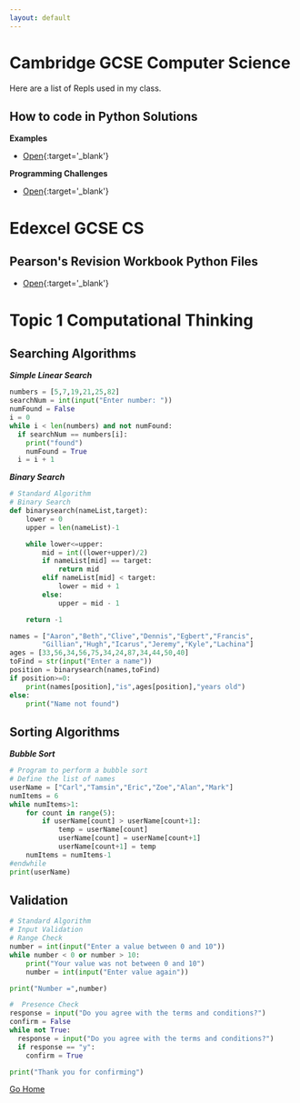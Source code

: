 ```yaml
---
layout: default
---
```


# Cambridge GCSE Computer Science

Here are a list of Repls used in my class.

## How to code in Python Solutions
**Examples**
  - [Open](https://replit.com/@MrTeasdaleCS/How-to-code-in-Python-Examples){:target='_blank'}

**Programming Challenges**
  - [Open](https://replit.com/@MrTeasdaleCS/Programming-Challenges){:target='_blank'}

# Edexcel GCSE CS

## Pearson's Revision Workbook Python Files
- [Open](https://replit.com/@MrTeasdaleCS/Pearson-Revision-Workbook-Python-Files?v=1){:target='_blank'}


# Topic 1 Computational Thinking

## Searching Algorithms

***Simple Linear Search***
```python
numbers = [5,7,19,21,25,82]
searchNum = int(input("Enter number: "))
numFound = False
i = 0
while i < len(numbers) and not numFound:
  if searchNum == numbers[i]:
    print("found")
    numFound = True
  i = i + 1
```
***Binary Search***
```python
# Standard Algorithm
# Binary Search
def binarysearch(nameList,target):
    lower = 0
    upper = len(nameList)-1

    while lower<=upper:
        mid = int((lower+upper)/2)
        if nameList[mid] == target:
            return mid
        elif nameList[mid] < target:
            lower = mid + 1
        else:
            upper = mid - 1

    return -1

names = ["Aaron","Beth","Clive","Dennis","Egbert","Francis",
        "Gillian","Hugh","Icarus","Jeremy","Kyle","Lachina"]
ages = [33,56,34,56,75,34,24,87,34,44,50,40]
toFind = str(input("Enter a name"))
position = binarysearch(names,toFind)
if position>=0:
    print(names[position],"is",ages[position],"years old")
else:
    print("Name not found")
```
## Sorting Algorithms

***Bubble Sort***
```python
# Program to perform a bubble sort
# Define the list of names
userName = ["Carl","Tamsin","Eric","Zoe","Alan","Mark"]
numItems = 6
while numItems>1:
    for count in range(5):
        if userName[count] > userName[count+1]:
            temp = userName[count] 
            userName[count] = userName[count+1] 
            userName[count+1] = temp
    numItems = numItems-1
#endwhile
print(userName)
```

## Validation

```python
# Standard Algorithm
# Input Validation
# Range Check
number = int(input("Enter a value between 0 and 10"))
while number < 0 or number > 10:
    print("Your value was not between 0 and 10")
    number = int(input("Enter value again"))

print("Number =",number)

#  Presence Check
response = input("Do you agree with the terms and conditions?")
confirm = False
while not True:
  response = input("Do you agree with the terms and conditions?")
  if response == "y":
    confirm = True

print("Thank you for confirming")


```

[Go Home](./)